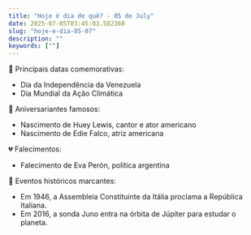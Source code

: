 ```yaml
---
title: "Hoje é dia de quê? - 05 de July"
date: 2025-07-05T03:45:03.582368
slug: "hoje-e-dia-05-07"
description: ""
keywords: [""]
---
```


🎉 Principais datas comemorativas:

- Dia da Independência da Venezuela
- Dia Mundial da Ação Climática

🎂 Aniversariantes famosos:
- Nascimento de Huey Lewis, cantor e ator americano
- Nascimento de Edie Falco, atriz americana

💔 Falecimentos:
- Falecimento de Eva Perón, política argentina

📜 Eventos históricos marcantes:
- Em 1946, a Assembleia Constituinte da Itália proclama a República Italiana.
- Em 2016, a sonda Juno entra na órbita de Júpiter para estudar o planeta.
